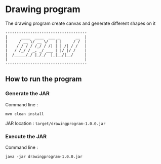 # Drawing program

The drawing program create canvas and generate different shapes on it

```
------------------------------------
|      ____  ____  ___ _       __  |
|     / __ \/ __ \/   | |     / /  |
|    / / / / /_/ / /| | | /| / /   |
|   / /_/ / _, _/ ___ | |/ |/ /    |
|  /_____/_/ |_/_/  |_|__/|__/     |
|                                  |
------------------------------------
```

## How to run the program
### Generate the JAR
Command line :
```
mvn clean install
```
JAR location :  `target/drawingprogram-1.0.0.jar`

### Execute the JAR
Command line :
```
java -jar drawingprogram-1.0.0.jar
```
